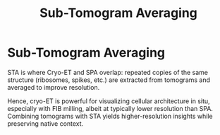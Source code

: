 ﻿---
layout: default
title: "Sub-Tomogram Averaging"
---

# Sub-Tomogram Averaging

STA is where Cryo-ET and SPA overlap: repeated copies of the same structure (ribosomes, spikes, etc.) are extracted from tomograms and averaged to improve resolution.

Hence, cryo-ET is powerful for visualizing cellular architecture in situ, especially with FIB milling, albeit at typically lower resolution than SPA. Combining tomograms with STA yields higher-resolution insights while preserving native context.
